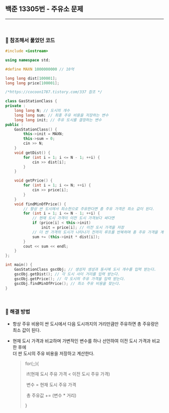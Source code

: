 ## **백준 13305번 - 주유소 문제**

***

<br> 

### :pushpin: 참조해서 풀었던 코드

```c++
#include <iostream>

using namespace std;

#define MAXN 1000000000 // 10억

long long dist[100001];
long long price[100001];

/*https://cocoon1787.tistory.com/337 참조 */

class GasStationClass {
private : 
	long long N; // 도시의 개수
	long long sum; // 최종 주유 비용을 저장하는 변수
	long long init; // 주유 도시를 결정하는 변수
public : 
	GasStationClass() {
		this->init = MAXN;
		this->sum = 0;
		cin >> N;
	}
	void getDist() {
		for (int i = 1; i <= N - 1; ++i) {
			cin >> dist[i];
		}
	}

	void getPrice() {
		for (int i = 1; i <= N; ++i) {
			cin >> price[i];
		}
	}
	void findMinOfPrice() {
        // 항상 싼 도시에서 최소한으로 주유한다면 총 주유 가격은 최소 값이 된다.
		for (int i = 1; i <= N - 1; ++i) {
            // 현재 도시 가격이 이전 도시 가격보다 싸다면
			if (price[i] < this->init)
				init = price[i]; // 이전 도시 가격을 저장
            // 더 싼 가격의 도시가 나타나기 전까지 루프를 반복하며 총 주유 가격을 계산
			sum += (this->init * dist[i]);
		}
		cout << sum << endl;
	}
};

int main() {
	GasStationClass gscObj; // 생성자 생성과 동시에 도시 개수를 입력 받는다.
	gscObj.getDist(); // 각 도시 사이 거리를 입력 받는다.
	gscObj.getPrice(); // 각 도시의 주유 가격을 입력 받는다.
	gscObj.findMinOfPrice(); // 최소 주유 비용을 찾는다.
}
```

<br> 

### :pushpin: 해결 방법

- 항상 주유 비용이 싼 도시에서 다음 도시까지의 거리만큼만 주유하면 총 주유량은 최소 값이 된다.

- 현재 도시 가격과 비교하며 가변적인 변수를 하나 선언하여 이전 도시 가격과 비교한 후에<br> 더 싼 도시의 주유 비용을 저장하고 계산한다.

  > for(;;){
  >
  > ​	if(현재 도시 주유 가격 < 이전 도시 주유 가격)
  >
  > ​		변수 = 현재 도시 주유 가격
  >
  > ​    총 주유값 += (변수 * 거리)
  >
  > }